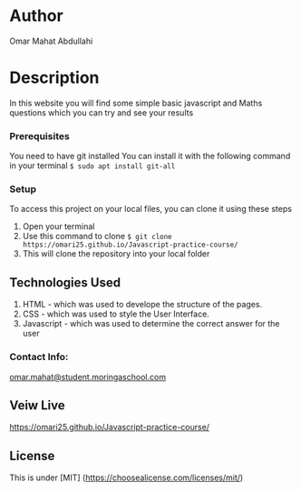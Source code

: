 # Author
Omar Mahat Abdullahi
# Description
In this website you will find some simple basic javascript and Maths questions which you can try and see your results
### Prerequisites
You need to have git installed
You can install it with the following command in your terminal
`$ sudo apt install git-all`
### Setup
To access this project on your local files, you can clone it using these steps
1. Open your terminal
1. Use this command to clone `$ git clone https://omari25.github.io/Javascript-practice-course/`
1. This will clone the repository into your local folder
## Technologies Used
1. HTML - which was used to develope the structure of the pages.
2. CSS - which was used to style the User Interface.
3. Javascript - which was used to determine the correct answer for the user
### Contact Info:
omar.mahat@student.moringaschool.com
## Veiw Live
https://omari25.github.io/Javascript-practice-course/
## License
This is under [MIT] (https://choosealicense.com/licenses/mit/)